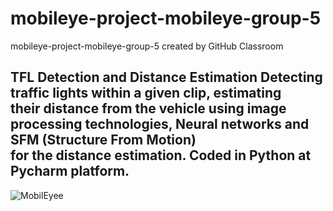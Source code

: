 # mobileye-project-mobileye-group-5
mobileye-project-mobileye-group-5 created by GitHub Classroom

<h2>TFL Detection and Distance Estimation Detecting traffic lights within a given clip, estimating</br>
their distance from the vehicle using image processing technologies, Neural networks and SFM (Structure From Motion)</br>
for the distance estimation. Coded in Python at Pycharm platform.
</h2>

![MobilEyee](https://user-images.githubusercontent.com/92340496/184168179-d54c1965-3ee0-4cc5-8bb5-2bebb20f5f6f.jpg)
